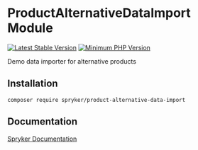 # ProductAlternativeDataImport Module
[![Latest Stable Version](https://poser.pugx.org/spryker/product-alternative-data-import/v/stable.svg)](https://packagist.org/packages/spryker/product-alternative-data-import)
[![Minimum PHP Version](https://img.shields.io/badge/php-%3E%3D%207.3-8892BF.svg)](https://php.net/)

Demo data importer for alternative products

## Installation

```
composer require spryker/product-alternative-data-import
```

## Documentation

[Spryker Documentation](https://academy.spryker.com/developing_with_spryker/module_guide/modules.html)
